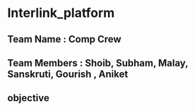 # Interlink_platform
## Team Name : Comp Crew 
## Team Members : Shoib, Subham, Malay, Sanskruti, Gourish , Aniket
## objective
